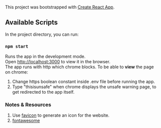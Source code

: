 
This project was bootstrapped with [Create React App](https://github.com/facebook/create-react-app).

## Available Scripts

In the project directory, you can run:

### `npm start`

Runs the app in the development mode.<br />
Open [http://localhost:3000](https://localhost:3000) to view it in the browser.<br />
The app runs with http which chrome blocks.
To be able to **view** the page on chrome: <br />
1) Change https boolean constant inside .env file before running the app. 
2) Type "thisisunsafe" when chrome displays the unsafe warning page, to get redirected to the app itself.


### Notes & Resources

1) Use [favicon](https://realfavicongenerator.net/) to generate an icon for the website.
2) [fontawesome](https://fontawesome.com/how-to-use/on-the-web/using-with/react)